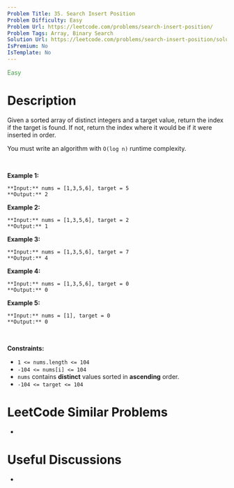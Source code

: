 ```yaml
---
Problem Title: 35. Search Insert Position
Problem Difficulty: Easy
Problem Url: https://leetcode.com/problems/search-insert-position/
Problem Tags: Array, Binary Search
Solution Url: https://leetcode.com/problems/search-insert-position/solution/
IsPremium: No
IsTemplate: No
---
```


<span style="color: rgb(67, 160, 71);">Easy</span>

# Description

Given a sorted array of distinct integers and a target value, return the index if the target is found. If not, return the index where it would be if it were inserted in order.


You must write an algorithm with `O(log n)` runtime complexity.


 


**Example 1:**



```
**Input:** nums = [1,3,5,6], target = 5
**Output:** 2

```
**Example 2:**



```
**Input:** nums = [1,3,5,6], target = 2
**Output:** 1

```
**Example 3:**



```
**Input:** nums = [1,3,5,6], target = 7
**Output:** 4

```
**Example 4:**



```
**Input:** nums = [1,3,5,6], target = 0
**Output:** 0

```
**Example 5:**



```
**Input:** nums = [1], target = 0
**Output:** 0

```

 


**Constraints:**


* `1 <= nums.length <= 104`
* `-104 <= nums[i] <= 104`
* `nums` contains **distinct** values sorted in **ascending** order.
* `-104 <= target <= 104`




# LeetCode Similar Problems

- []()

# Useful Discussions

- []()
